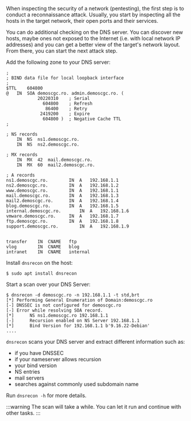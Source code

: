 When inspecting the security of a network (pentesting), the first step is to conduct a reconnaissance attack.
Usually, you start by inspecting all the hosts in the target network, their open ports and their services.

You can do additional checking on the DNS server.
You can discover new hosts, maybe ones not exposed to the Internet
(i.e. with local network IP addresses) and you can get a better view of the target's network layout.
From there, you can start the next attack step.

Add the following zone to your DNS server:
```dns-zone
;
; BIND data file for local loopback interface
;
$TTL	604800
@	IN	SOA	demoscgc.ro. admin.demoscgc.ro. (
			20220310	; Serial
			  604800	; Refresh
			   86400	; Retry
			 2419200	; Expire
			  604800 )	; Negative Cache TTL
;

; NS records
	IN	NS	ns1.demoscgc.ro.
	IN	NS	ns2.demoscgc.ro.

; MX records
	IN	MX	42	mail.demoscgc.ro.
	IN	MX	60	mail2.demoscgc.ro.

; A records
ns1.demoscgc.ro.		IN	A	192.168.1.1
ns2.demoscgc.ro.		IN	A	192.168.1.2
www.demoscgc.ro.		IN	A	192.168.1.1
mail.demoscgc.ro.		IN	A	192.168.1.3
mail2.demoscgc.ro.		IN	A	192.168.1.4
blog.demoscgc.ro.		IN	A	192.168.1.5
internal.demoscgc.ro.		IN	A	192.168.1.6
vmware.demoscgc.ro.		IN	A	192.168.1.7
ftp.demoscgc.ro.		IN	A	192.168.1.8
support.demoscgc.ro.		IN	A	192.168.1.9


transfer	IN	CNAME	ftp
vlog		IN	CNAME	blog
intranet	IN	CNAME	internal
```

Install `dnsrecon` on the host:
```
$ sudo apt install dnsrecon
```

Start a scan over your DNS Server:
```
$ dnsrecon -d demoscgc.ro -n 192.168.1.1 -t std,brt
[*] Performing General Enumeration of Domain:demoscgc.ro
[-] DNSSEC is not configured for demoscgc.ro
[-] Error while resolving SOA record.
[*] 	 NS ns1.demoscgc.ro 192.168.1.1
[-] 	 Recursion enabled on NS Server 192.168.1.1
[*] 	 Bind Version for 192.168.1.1 b'9.16.22-Debian'
....
```

`dnsrecon` scans your DNS server and extract different information such as:
 * if you have DNSSEC
 * if your nameserver allows recursion
 * your bind version
 * NS entries
 * mail servers
 * searches against commonly used subdomain name

Run `dnsrecon -h` for more details.

:::warning
The scan will take a while. You can let it run and continue with other tasks.
:::
